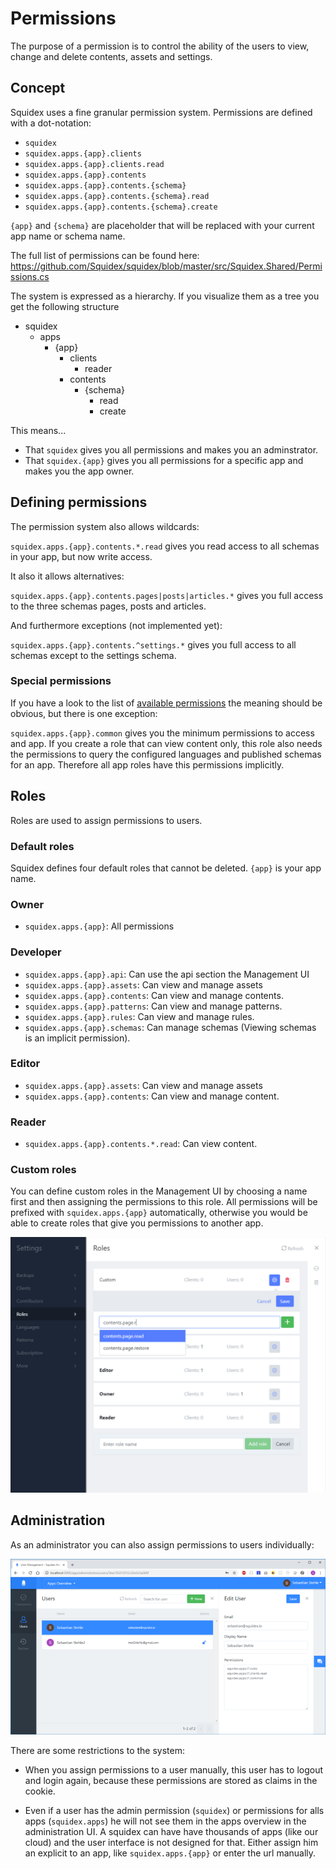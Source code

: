 # Permissions

The purpose of a permission is to control the ability of the users to view, change and delete contents, assets and settings.

## Concept

Squidex uses a fine granular permission system. Permissions are defined with a dot-notation:

* `squidex`
* `squidex.apps.{app}.clients`
* `squidex.apps.{app}.clients.read`
* `squidex.apps.{app}.contents`
* `squidex.apps.{app}.contents.{schema}`
* `squidex.apps.{app}.contents.{schema}.read`
* `squidex.apps.{app}.contents.{schema}.create`

`{app}` and `{schema}` are placeholder that will be replaced with your current app name or schema name.

The full list of permissions can be found here: https://github.com/Squidex/squidex/blob/master/src/Squidex.Shared/Permissions.cs

The system is expressed as a hierarchy. If you visualize them as a tree you get the following structure

* squidex
    * apps
        * {app}
            * clients
                * reader
            * contents
                * {schema}
                    * read
                    * create

This means...

* That `squidex` gives you all permissions and makes you an adminstrator.
* That `squidex.{app}` gives you all permissions for a specific app and makes you the app owner.

## Defining permissions

The permission system also allows wildcards:

`squidex.apps.{app}.contents.*.read` gives you read access to all schemas in your app, but now write access.

It also it allows alternatives:

`squidex.apps.{app}.contents.pages|posts|articles.*` gives you full access to the three schemas pages, posts and articles.

And furthermore exceptions (not implemented yet):

`squidex.apps.{app}.contents.^settings.*` gives you full access to all schemas except to the settings schema.

### Special permissions

If you have a look to the list of [available permissions](https://github.com/Squidex/squidex/blob/master/src/Squidex.Shared/Permissions.cs) the meaning should be obvious, but there is one exception:

`squidex.apps.{app}.common` gives you the minimum permissions to access and app. If you create a role that can view content only, this role also needs the permissions to query the configured languages and published schemas for an app. Therefore all app roles have this permissions implicitly.

## Roles

Roles are used to assign permissions to users.

### Default roles

Squidex defines four default roles that cannot be deleted. `{app}` is your app name.

### Owner

* `squidex.apps.{app}`: All permissions

### Developer

* `squidex.apps.{app}.api`: Can use the api section the Management UI
* `squidex.apps.{app}.assets`: Can view and manage assets
* `squidex.apps.{app}.contents`: Can view and manage contents.
* `squidex.apps.{app}.patterns`: Can view and manage patterns.
* `squidex.apps.{app}.rules`: Can view and manage rules.
* `squidex.apps.{app}.schemas`: Can manage schemas (Viewing schemas is an implicit permission).

### Editor

* `squidex.apps.{app}.assets`: Can view and manage assets
* `squidex.apps.{app}.contents`: Can view and manage content.

### Reader

* `squidex.apps.{app}.contents.*.read`: Can view content.

### Custom roles

You can define custom roles in the Management UI by choosing a name first and then assigning the permissions to this role. All permissions will be prefixed with `squidex.apps.{app}` automatically, otherwise you would be able to create roles that give you permissions to another app.

![Custom roles](../images/concepts/permissions/01-roles.png "Create a custom role")

## Administration

As an administrator you can also assign permissions to users individually: 

![Custom permissions](../images/concepts/permissions/02-administration.png "Assign permissions individually")

There are some restrictions to the system:

* When you assign permissions to a user manually, this user has to logout and login again, because these permissions are stored as claims in the cookie.

* Even if a user has the admin permission (`squidex`) or permissions for alls apps (`squidex.apps`) he will not see them in the apps overview in the administration UI. A squidex can have have thousands of apps (like our cloud) and the user interface is not designed for that. Either assign him an explicit to an app, like `squidex.apps.{app}` or enter the url manually.